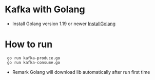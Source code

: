 # Kafka with Golang

- Install Golang version 1.19 or newer
[InstallGolang](https://go.dev/doc/install)


# How to run
```
 go run kafka-produce.go
 go run kafka-consume.go
 ```
 
* Remark Golang will download lib automatically after run first time